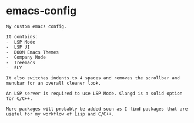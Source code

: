 # emacs-config
    My custom emacs config.
    
    It contains:
    -  LSP Mode
    -  LSP UI
    -  DOOM Emacs Themes
    -  Company Mode
    -  Treemacs
    -  SLY
    
    It also switches indents to 4 spaces and removes the scrollbar and menubar for an overall cleaner look.

    An LSP server is required to use LSP Mode. Clangd is a solid option for C/C++.
    
    More packages will probably be added soon as I find packages that are useful for my workflow of Lisp and C/C++.
